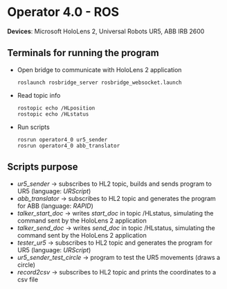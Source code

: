 # Operator 4.0 - ROS

**Devices**: Microsoft HoloLens 2, Universal Robots UR5, ABB IRB 2600

## Terminals for running the program
- Open bridge to communicate with HoloLens 2 application

      roslaunch rosbridge_server rosbridge_websocket.launch

- Read topic info

      rostopic echo /HLposition
      rostopic echo /HLstatus

- Run scripts
    
      rosrun operator4_0 ur5_sender
      rosrun operator4_0 abb_translator

## Scripts purpose

- *ur5_sender* -> subscribes to HL2 topic, builds and sends program to UR5 (language: *URScript*)
- *abb_translator* -> subscribes to HL2 topic and generates the program for ABB (language: *RAPID*)
- *talker_start_doc* -> writes *start_doc* in topic /HLstatus, simulating the command sent by the HoloLens 2 application
- *talker_send_doc* -> writes *send_doc* in topic /HLstatus, simulating the command sent by the HoloLens 2 application
- *tester_ur5* -> subscribes to HL2 topic and generates the program for UR5 (language: *URScript*)
- *ur5_sender_test_circle* -> program to test the UR5 movements (draws a circle)
- *record2csv* -> subscribes to HL2 topic and prints the coordinates to a csv file
